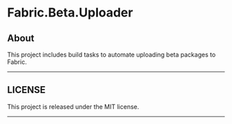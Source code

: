 # Fabric.Beta.Uploader #

## About ##

This project includes build tasks to automate uploading beta packages to Fabric.

---

## LICENSE ##

This project is released under the MIT license.

---